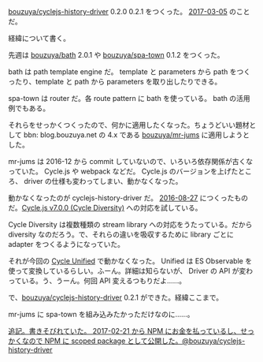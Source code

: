 [bouzuya/cyclejs-history-driver][] 0.2.0 0.2.1 をつくった。 [2017-03-05][] のことだ。

経緯について書く。

先週は [bouzuya/bath][] 2.0.1 や [bouzuya/spa-town][] 0.1.2 をつくった。

bath は path template engine だ。 template と parameters から path をつくったり、template と path から parameters を取り出したりできる。

spa-town は router だ。各 route pattern に bath を使っている。 bath の活用例でもある。

それらをせっかくつくったので、何かに適用したくなった。ちょうどいい題材として bbn: blog.bouzuya.net の 4.x である [bouzuya/mr-jums][] に適用しようとした。

mr-jums は 2016-12 から commit していないので、いろいろ依存関係が古くなっていた。 Cycle.js や webpack などだ。 Cycle.js のバージョンを上げたところ、 driver の仕様も変わってしまい、動かなくなった。

動かなくなったのが cyclejs-history-driver だ。 [2016-08-27][] につくったものだ。[Cycle.js v7.0.0 (Cycle Diversity)](https://github.com/cyclejs/cyclejs/releases/tag/v7.0.0) への対応を試している。

Cycle Diversity は複数種類の stream library への対応をうたっている。だから diversity なのだろう。で、それらの違いを吸収するために library ごとに adapter をつくるようになっていた。

それが今回の [Cycle Unified](https://github.com/cyclejs/cyclejs/releases/tag/unified-tag) で動かなくなった。 Unified は ES Observable を使って変換しているらしい。ふーん。詳細は知らないが、 Driver の API が変わっている。う、うーん。何回 API 変えるつもりだよ……。

で、[bouzuya/cyclejs-history-driver][] 0.2.1 ができた。経緯ここまで。

mr-jums に spa-town を組み込みたかっただけなのに……。

<ins>追記。書きそびれていた。 [2017-02-21][] から NPM にお金を払っているし、せっかくなので NPM に scoped package として公開した。[@bouzuya/cyclejs-history-driver](https://www.npmjs.com/package/@bouzuya/cyclejs-history-driver)</ins>

[2016-08-27]: http://blog.bouzuya.net/2016/08/27/
[2017-02-21]: http://blog.bouzuya.net/2017/02/21/
[2017-03-05]: http://blog.bouzuya.net/2017/03/05/
[bouzuya/bath]: https://github.com/bouzuya/bath
[bouzuya/cyclejs-history-driver]: https://github.com/bouzuya/cyclejs-history-driver
[bouzuya/mr-jums]: https://github.com/bouzuya/mr-jums
[bouzuya/spa-town]: https://github.com/bouzuya/spa-town
